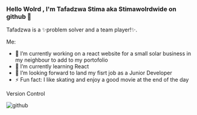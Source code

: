 ### Hello Wolrd , I'm  Tafadzwa Stima aka Stimawolrdwide on github 👋


Tafadzwa is a ✨problem solver and a team player!✨.

Me:

- 🔭 I’m currently working on a react website for a small solar business in my neighbour to add to my portofolio
- 🌱 I’m currently learning React
- 👯 I’m looking forward to land my fisrt job as a Junior Developer
- ⚡ Fun fact: I like skating and enjoy a good movie at the end of the day

Version Control

![github](https://img.shields.io/badge/GitHub-000000?style=for-the-badge&logo=GitHub&logoColor=white)[](https://github.com/Stimaworldwide)
